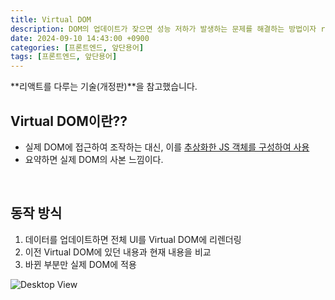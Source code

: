 ```yaml
---
title: Virtual DOM
description: DOM의 업데이트가 잦으면 성능 저하가 발생하는 문제를 해결하는 방법이자 react의 특징
date: 2024-09-10 14:43:00 +0900
categories: [프론트엔드, 앞단용어]
tags: [프론트엔드, 앞단용어]
---
```


**리액트를 다루는 기술(개정판)**을 참고했습니다.

## Virtual DOM이란??
- 실제 DOM에 접근하여 조작하는 대신, 이를 <ins>추상화한 JS 객체를 구성하여 사용</ins>
- 요약하면 실제 DOM의 사본 느낌이다.
<br>


## 동작 방식
1. 데이터를 업데이트하면 전체 UI를 Virtual DOM에 리렌더링
2. 이전 Virtual DOM에 있던 내용과 현재 내용을 비교
3. 바뀐 부분만 실제 DOM에 적용

![Desktop View](https://lh3.googleusercontent.com/pw/AP1GczP_R8bwo0EA2RtjFB0OZt12RwhJ0Huwje025mTQL_ZtnlDemqj6Liq81AP9qRhu4CBrUx3daHfCU4SttG-JlvftrSDNLBqZO_ay-dUVUOqNOHCn1z8=w2400)